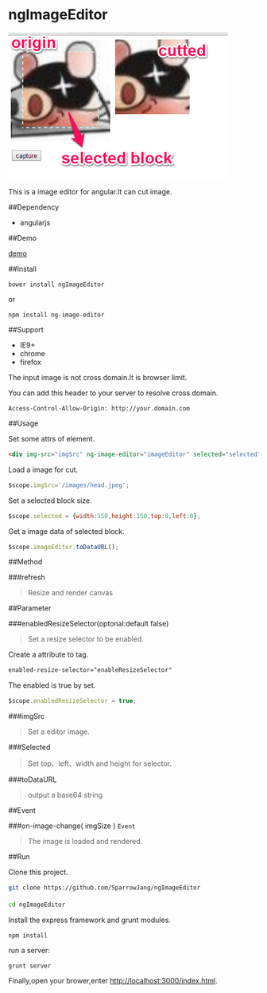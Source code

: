 ngImageEditor
=============

![demo image](/public/images/screenprint.png)

This is a image editor for angular.It can cut image.

##Dependency

* angularjs

##Demo

[demo](http://www.sparrowjang.com/ngImageEditor/public/index.html)

##Install

```
bower install ngImageEditor
```

or

```
npm install ng-image-editor
```

##Support

* IE9+
* chrome
* firefox

The input image is not cross domain.It is browser limit.

You can add this header to your server to resolve cross domain.

```
Access-Control-Allow-Origin: http://your.domain.com
```

##Usage

Set some attrs of element.

```html
<div img-src="imgSrc" ng-image-editor="imageEditor" selected="selected"></div>
```

Load a image for cut.

```js
$scope.imgSrc='/images/head.jpeg';
```

Set a selected block size.

```js
$scope.selected = {width:150,height:150,top:0,left:0};
```

Get a image data of selected block.

```js
$scope.imageEditor.toDataURL();
```

##Method

###refresh
>Resize and render canvas

##Parameter

###enabledResizeSelector(optonal:default false)
>Set a resize selector to be enabled.

Create a attribute to tag.
```html
enabled-resize-selector="enableResizeSelector"
```

The enabled is true by set.
```js
$scope.enabledResizeSelector = true;
```

###imgSrc
>Set a editor image.

###Selected
>Set top、left、width and height for selector.

###toDataURL
>output a base64 string

##Event

###on-image-change( imgSize ) `Event`
>The image is loaded and rendered.

##Run
 
Clone this project.
 
```bash
git clone https://github.com/SparrowJang/ngImageEditor
 
cd ngImageEditor
```
 
Install the express framework and grunt modules.
```
npm install
```
 
run a server:
```
grunt server
```
 
Finally,open your brower,enter [http://localhost:3000/index.html](http://localhost/index.html).


